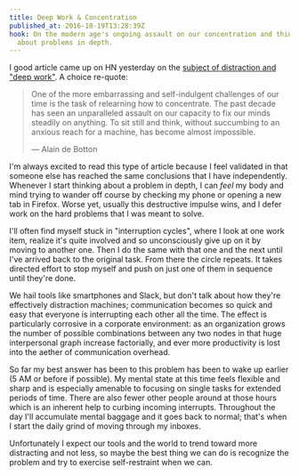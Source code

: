 ```yaml
---
title: Deep Work & Concentration
published_at: 2016-10-19T13:28:39Z
hook: On the modern age's ongoing assault on our concentration and thinking
  about problems in depth.
---
```


I good article came up on HN yesterday on the [subject of distraction and "deep
work"][deep-work]. A choice re-quote:

> One of the more embarrassing and self-indulgent challenges of our time is the
> task of relearning how to concentrate. The past decade has seen an
> unparalleled assault on our capacity to fix our minds steadily on anything.
> To sit still and think, without succumbing to an anxious reach for a machine,
> has become almost impossible.
>
> &mdash; Alain de Botton

I'm always excited to read this type of article because I feel validated in
that someone else has reached the same conclusions that I have independently.
Whenever I start thinking about a problem in depth, I can _feel_ my body and
mind trying to wander off course by checking my phone or opening a new tab in
Firefox. Worse yet, usually this destructive impulse wins, and I defer work on
the hard problems that I was meant to solve.

I'll often find myself stuck in "interruption cycles", where I look at one work
item, realize it's quite involved and so unconsciously give up on it by moving
to another one. Then I do the same with that one and the next until I've
arrived back to the original task. From there the circle repeats. It takes
directed effort to stop myself and push on just one of them in sequence until
they're done.

We hail tools like smartphones and Slack, but don't talk about how they're
effectively distraction machines; communication becomes so quick and easy that
everyone is interrupting each other all the time. The effect is particularly
corrosive in a corporate environment: as an organization grows the number of
possible combinations between any two nodes in that huge interpersonal graph
increase factorially, and ever more productivity is lost into the aether of
communication overhead.

So far my best answer has been to this problem has been to wake up earlier (5
AM or before if possible). My mental state at this time feels flexible and
sharp and is especially amenable to focusing on single tasks for extended
periods of time. There are also fewer other people around at those hours which
is an inherent help to curbing incoming interrupts. Throughout the day I'll
accumulate mental baggage and it goes back to normal; that's when I start the
daily grind of moving through my inboxes.

Unfortunately I expect our tools and the world to trend toward more distracting
and not less, so maybe the best thing we can do is recognize the problem and
try to exercise self-restraint when we can.

[deep-work]: https://alexdenning.com/deep-work-in-practice/

